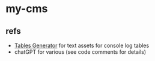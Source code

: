 # my-cms

## refs
- [Tables Generator](https://www.tablesgenerator.com/) for text assets for console log tables
- chatGPT for various (see code comments for details)